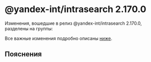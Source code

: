 # @yandex-int/intrasearch 2.170.0

<!-- ЧЕЛОВЕЧЕСКОЕ ВСТУПЛЕНИЕ -->

Изменения, вошедшие в релиз @yandex-int/intrasearch 2.170.0, разделены на группы:

Все важные изменения подробно описаны [ниже](#Пояснения).

## Пояснения

